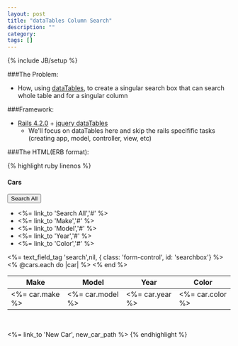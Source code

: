 ```yaml
---
layout: post
title: "dataTables Column Search"
description: ""
category: 
tags: []
---
```

{% include JB/setup %}

###The Problem:
- How, using [dataTables](https://www.datatables.net/), to create a singular search box that can search whole table and for a singular column

###Framework:
- [Rails 4.2.0](http://rubyonrails.org/) + [jquery dataTables](https://github.com/rweng/jquery-datatables-rails)
  * We'll focus on dataTables here and skip the rails specifific tasks (creating app, model, controller, view, etc)

###The HTML(ERB format):

{% highlight ruby linenos %}
<div class="page-header">
  <h4>
    <span>Cars</span>
  </h4>
</div>
<div class="input-group input-group-sm col-lg-2 pull-right" id="car-search">
  <div class="input-group-btn">
    <button type="button" class="btn btn-default dropdown-toggle" data-toggle="dropdown">Search All 
    	<span class="caret"></span>
    </button>
    <ul class="dropdown-menu" id="column_header" role="meanu">
      <li value='-1' class="active"><%= link_to 'Search All','#' %></li>
      <li value='0'><%= link_to 'Make','#' %></li>
      <li value='1'><%= link_to 'Model','#' %></li>
      <li value='2'><%= link_to 'Year','#' %></li>
      <li value='3'><%= link_to 'Color','#' %></li>
    </ul>
  </div>
  <%= text_field_tag 'search',nil, { class: 'form-control', id: 'searchbox'} %>
  <span class="input-group-addon" id="search-info" data-container="body" data-toggle="popover" data-placement="top" data-trigger="focus" tabindex="0" data-content="search help info explaining how to smart search">
  	<i class="glyphicon glyphicon-info-sign"></i>
  </span>
</div>
<table class="datatables">
  <thead>
    <tr>
      <th>Make</th>
      <th>Model</th>
      <th>Year</th>
      <th>Color</th>
    </tr>
  </thead>

  <tbody>
    <% @cars.each do |car| %>
      <tr>
        <td><%= car.make %></td>
        <td><%= car.model %></td>
        <td><%= car.year %></td>
        <td><%= car.color %></td>
      </tr>
    <% end %>
  </tbody>
</table>

<br>

<%= link_to 'New Car', new_car_path %>
{% endhighlight %}


